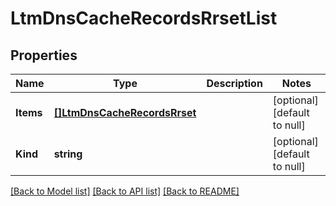 # LtmDnsCacheRecordsRrsetList

## Properties
Name | Type | Description | Notes
------------ | ------------- | ------------- | -------------
**Items** | [**[]LtmDnsCacheRecordsRrset**](ltm_dns_cache_records_rrset.md) |  | [optional] [default to null]
**Kind** | **string** |  | [optional] [default to null]

[[Back to Model list]](../README.md#documentation-for-models) [[Back to API list]](../README.md#documentation-for-api-endpoints) [[Back to README]](../README.md)


